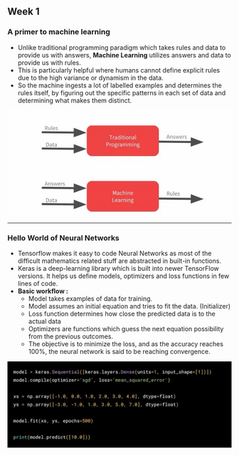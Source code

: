 ## Week 1

### A primer to machine learning

- Unlike traditional programming paradigm which takes rules and data to provide us with answers, **Machine Learning** utilizes answers and data to provide us with rules.
- This is particularly helpful where humans cannot define explicit rules due to the high variance or dynamism in the data.
- So the machine ingests a lot of labelled examples and determines the rules itself, by figuring out the specific patterns in each set of data and determining what makes them distinct.

![tradvsml](./images/tradvsml.jpg)

---

### Hello World of Neural Networks

- Tensorflow makes it easy to code Neural Networks as most of the difficult mathematics related stuff are abstracted in built-in functions.
- Keras is a deep-learning library which is built into newer TensorFlow versions. It helps us define models, optimizers and loss functions in few lines of code.
- **Basic workflow :**
  - Model takes examples of data for training.
  - Model assumes an initial equation and tries to fit the data. (Initializer)
  - Loss function determines how close the predicted data is to the actual data
  - Optimizers are functions which guess the next equation possibility from the previous outcomes.
  - The objective is to minimize the loss, and as the accuracy reaches 100%, the neural network is said to be reaching convergence.

![basicNN](./images/basicNN.jpg)
